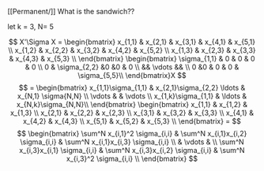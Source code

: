 [[Permanent/]]
What is the sandwich??

let k = 3, N= 5

$$
X'\Sigma X = 
\begin{bmatrix}
x_{1,1} & x_{2,1} & x_{3,1} & x_{4,1} & x_{5,1} \\
x_{1,2} & x_{2,2} & x_{3,2} & x_{4,2} & x_{5,2} \\
x_{1,3} & x_{2,3} & x_{3,3} & x_{4,3} & x_{5,3} \\
\end{bmatrix}
\begin{bmatrix}
\sigma_{1,1} & 0 & 0 & 0 & 0 \\
0 &  \sigma_{2,2} &0 &0 & 0 \\
&& \vdots && \\
0 &0 & 0 & 0  & \sigma_{5,5}\\
\end{bmatrix}X
$$
$$ = 
\begin{bmatrix}
x_{1,1}\sigma_{1,1} & x_{2,1}\sigma_{2,2} \ldots & x_{N,1} \sigma{N,N} \\
\vdots & & \vdots \\
x_{1,k}\sigma_{1,1} & \ldots & x_{N,k}\sigma_{N,N}\\
\end{bmatrix}
\begin{bmatrix}
x_{1,1} & x_{1,2} & x_{1,3} \\
x_{2,1} & x_{2,2} & x_{2,3} \\
x_{3,1} & x_{3,2} & x_{3,3} \\
x_{4,1} & x_{4,2} & x_{4,3} \\
x_{5,1} & x_{5,2} & x_{5,3} \\
\end{bmatrix} = 
$$
$$
\begin{bmatrix}
\sum^N x_{i,1}^2 \sigma_{i,i} &
\sum^N x_{i,1}x_{i,2} \sigma_{i,i} &
\sum^N x_{i,1}x_{i,3} \sigma_{i,i} \\
& \vdots & \\
\sum^N x_{i,3}x_{i,1} \sigma_{i,i} &
\sum^N x_{i,3}x_{i,2} \sigma_{i,i} &
\sum^N x_{i,3}^2 \sigma_{i,i} \\
\end{bmatrix}
$$
